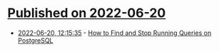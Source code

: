 # [Published on 2022-06-20](index.md)

* [2022-06-20, 12:15:35](https://news.ycombinator.com/item?id=31809394) - [How to Find and Stop Running Queries on PostgreSQL](https://adamj.eu/tech/2022/06/20/how-to-find-and-stop-running-queries-on-postgresql/)
